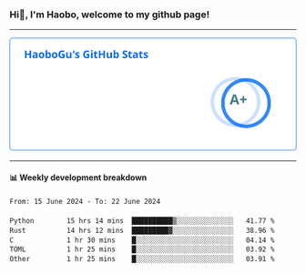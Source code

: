 <!--<h2 align="center"> Hi👋, I'm Haobo, welcome to my github page! </h2>-->
### Hi👋, I'm Haobo, welcome to my github page!
-------

<img href="https://github.com/HaoboGu" src="assets/stats.svg" alt="github stats" /> 

-------

#### 📊 **Weekly development breakdown**
<!--START_SECTION:waka-->

```txt
From: 15 June 2024 - To: 22 June 2024

Python        15 hrs 14 mins  ██████████▒░░░░░░░░░░░░░░   41.77 %
Rust          14 hrs 12 mins  █████████▓░░░░░░░░░░░░░░░   38.96 %
C             1 hr 30 mins    █░░░░░░░░░░░░░░░░░░░░░░░░   04.14 %
TOML          1 hr 25 mins    █░░░░░░░░░░░░░░░░░░░░░░░░   03.92 %
Other         1 hr 25 mins    █░░░░░░░░░░░░░░░░░░░░░░░░   03.91 %
```

<!--END_SECTION:waka-->
<!--
backup url: https://github-readme-status-dusky-ten.vercel.app/api?username=HaoboGu&count_private=true&show_icons=true&theme=transparent&border_color=2f80ed
-->
<!--
**HaoboGu/HaoboGu** is a ✨ _special_ ✨ repository because its `README.md` (this file) appears on your GitHub profile.

Here are some ideas to get you started:

- 🔭 I’m currently working on AI-assisted programming tools
- 🌱 I’m currently learning ...
- 👯 I’m looking to collaborate on ...
- 🤔 I’m looking for help with ...
- 💬 Ask me about ...
- 📫 How to reach me: ...
- 😄 Pronouns: ...
- ⚡ Fun fact: ...
-->
